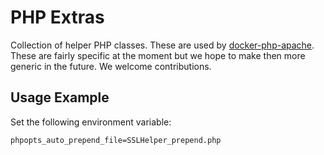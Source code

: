 # PHP Extras

Collection of helper PHP classes. These are used by [docker-php-apache](https://github.com/panubo/docker-php-apache). These are fairly specific at the moment but we hope to make then more generic in the future. We welcome contributions.

## Usage Example

Set the following environment variable:

`phpopts_auto_prepend_file=SSLHelper_prepend.php`
